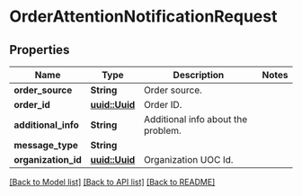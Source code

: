 # OrderAttentionNotificationRequest

## Properties

Name | Type | Description | Notes
------------ | ------------- | ------------- | -------------
**order_source** | **String** | Order source. | 
**order_id** | [**uuid::Uuid**](uuid::Uuid.md) | Order ID. | 
**additional_info** | **String** | Additional info about the problem. | 
**message_type** | **String** |  | 
**organization_id** | [**uuid::Uuid**](uuid::Uuid.md) | Organization UOC Id. | 

[[Back to Model list]](../README.md#documentation-for-models) [[Back to API list]](../README.md#documentation-for-api-endpoints) [[Back to README]](../README.md)


